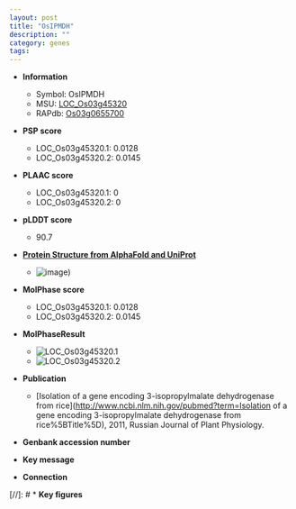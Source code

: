 ```yaml
---
layout: post
title: "OsIPMDH"
description: ""
category: genes
tags: 
---
```


* **Information**  
    + Symbol: OsIPMDH  
    + MSU: [LOC_Os03g45320](http://rice.plantbiology.msu.edu/cgi-bin/ORF_infopage.cgi?orf=LOC_Os03g45320)  
    + RAPdb: [Os03g0655700](http://rapdb.dna.affrc.go.jp/viewer/gbrowse_details/irgsp1?name=Os03g0655700)  

* **PSP score**  
    + LOC_Os03g45320.1: 0.0128 
    + LOC_Os03g45320.2: 0.0145 

* **PLAAC score**  
    + LOC_Os03g45320.1: 0 
    + LOC_Os03g45320.2: 0 

* **pLDDT score**
    + 90.7

* **[Protein Structure from AlphaFold and UniProt](https://www.uniprot.org/uniprotkb/Q7Y096/entry#structure)**
    + ![image](https://ricepsp.github.io/images/Q7/AF-Q7Y096-F1.png))

* **MolPhase score**
    + LOC_Os03g45320.1: 0.0128
    + LOC_Os03g45320.2: 0.0145

* **MolPhaseResult**
    + ![LOC_Os03g45320.1](https://ricepsp.github.io/pictures/LOC_Os03g/LOC_Os03g45320.1.png)
    + ![LOC_Os03g45320.2](https://ricepsp.github.io/pictures/LOC_Os03g/LOC_Os03g45320.2.png)

* **Publication**  
    + [Isolation of a gene encoding 3-isopropylmalate dehydrogenase from rice](http://www.ncbi.nlm.nih.gov/pubmed?term=Isolation of a gene encoding 3-isopropylmalate dehydrogenase from rice%5BTitle%5D), 2011, Russian Journal of Plant Physiology.

* **Genbank accession number**  

* **Key message**  

* **Connection**  

[//]: # * **Key figures**  


